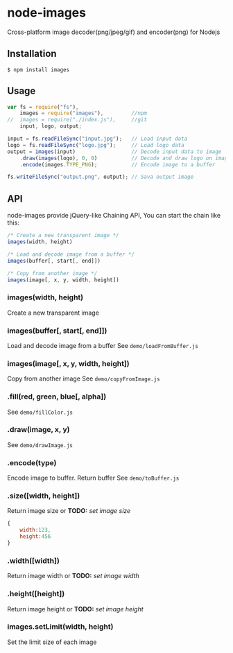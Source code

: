 node-images
===========

Cross-platform image decoder(png/jpeg/gif) and encoder(png) for Nodejs

## Installation
	$ npm install images

## Usage

``` javascript
var fs = require("fs"),
    images = require("images"),         //npm
//  images = require("./index.js"),     //git
    input, logo, output;

input = fs.readFileSync("input.jpg");   // Load input data
logo = fs.readFileSync("logo.jpg");     // Load logo data
output = images(input)                  // Decode input data to image
    .draw(images(logo), 0, 0)           // Decode and draw logo on image
    .encode(images.TYPE_PNG);           // Encode image to a buffer

fs.writeFileSync("output.png", output); // Sava output image
```

## API

node-images provide jQuery-like Chaining API,
You can start the chain like this:
```javascript
/* Create a new transparent image */
images(width, height)

/* Load and decode image from a buffer */
images(buffer[, start[, end]])

/* Copy from another image */
images(image[, x, y, width, height])
```

### images(width, height)
Create a new transparent image

### images(buffer[, start[, end]])
Load and decode image from a buffer
See `demo/loadFromBuffer.js`

### images(image[, x, y, width, height])
Copy from another image
See `demo/copyFromImage.js`

### .fill(red, green, blue[, alpha])
See `demo/fillColor.js`

### .draw(image, x, y)
See `demo/drawImage.js`

### .encode(type)
Encode image to buffer.
Return buffer
See `demo/toBuffer.js`

### .size([width, height])
Return image size or **TODO:** *set image size*
```javascript
{
	width:123,
	height:456
}
```

### .width([width])
Return image width or **TODO:** *set image width*

### .height([height])
Return image height or **TODO:** *set image height*

### images.setLimit(width, height)
Set the limit size of each image
